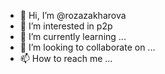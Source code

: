 - 👋 Hi, I’m @rozazakharova
- 👀 I’m interested in p2p
- 🌱 I’m currently learning ...
- 💞️ I’m looking to collaborate on ...
- 📫 How to reach me ...

<!---
rozazakharova/rozazakharova is a ✨ special ✨ repository because its `README.md` (this file) appears on your GitHub profile.
You can click the Preview link to take a look at your changes.
--->
